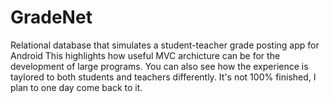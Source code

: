 # GradeNet
Relational database that simulates a student-teacher grade posting app for Android
This highlights how useful MVC archicture can be for the development of large programs.
You can also see how the experience is taylored to both students and teachers differently.
It's not 100% finished, I plan to one day come back to it.
